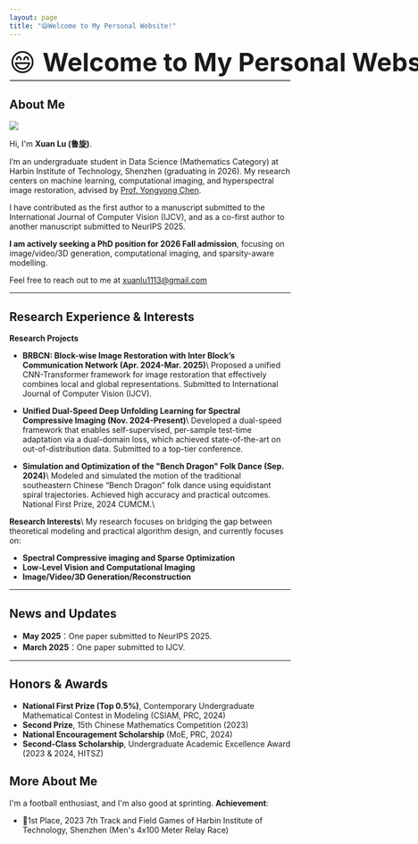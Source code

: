 ```yaml
---
layout: page
title: "😄Welcome to My Personal Website!"
---
```


<div style="font-size: 45px; white-space: nowrap; margin-bottom: 4px;">
  😄 <strong>Welcome to My Personal Website!</strong>
</div>
<hr style="border: 1px solid #ccc; margin-top: 4px;" />

## About Me

<img src="https://xuanlu11.github.io/xuanlu.jpg" class="floatpic">

Hi, I'm **Xuan Lu (鲁旋)**.<br>

I’m an undergraduate student in Data Science (Mathematics Category) at Harbin Institute of Technology, Shenzhen (graduating in 2026). My research centers on machine learning, computational imaging, and hyperspectral image restoration, advised by [Prof. Yongyong Chen](https://scholar.google.com/citations?user=ny2mn-cAAAAJ). <br>

I have contributed as the first author to a manuscript submitted to the International Journal of Computer Vision (IJCV), and as a co-first author to another manuscript submitted to NeurIPS 2025. 

<!--**<font color="#990000">I am actively seeking a PhD position for 2026 Fall admission.</font>**-->
**I am actively seeking a PhD position for 2026 Fall admission**, focusing on image/video/3D generation, computational imaging, and sparsity-aware modelling.

Feel free to reach out to me at [xuanlu1113@gmail.com](xuanlu1113@gmail.com)

---

## Research Experience & Interests
**Research Projects**
- **BRBCN: Block-wise Image Restoration with Inter Block’s Communication Network (Apr. 2024-Mar. 2025)**\\
Proposed a unified CNN-Transformer framework for image restoration that effectively combines local and global representations. 
Submitted to International Journal of Computer Vision (IJCV).

- **Unified Dual-Speed Deep Unfolding Learning for Spectral Compressive Imaging (Nov. 2024-Present)**\\
Developed a dual-speed framework that enables self-supervised, per-sample test-time adaptation via a dual-domain loss, which achieved state-of-the-art on out-of-distribution data. Submitted to a top-tier conference. 

- **Simulation and Optimization of the "Bench Dragon" Folk Dance (Sep. 2024)**\\
Modeled and simulated the motion of the traditional southeastern Chinese “Bench Dragon” folk dance using equidistant spiral trajectories. Achieved high accuracy and practical outcomes. National First Prize, 2024 CUMCM.\\

**Research Interests**\\
My research focuses on bridging the gap between theoretical modeling and practical algorithm design, and currently focuses on:

- **Spectral Compressive imaging and Sparse Optimization**
- **Low-Level Vision and Computational Imaging**
- **Image/Video/3D Generation/Reconstruction**

---

## News and Updates

- **May 2025**：One paper submitted to NeurIPS 2025.
- **March 2025**：One paper submitted to IJCV.

---

## Honors & Awards

- **National First Prize (Top 0.5%)**, Contemporary Undergraduate Mathematical Contest in Modeling (CSIAM, PRC, 2024)
- **Second Prize**, 15th Chinese Mathematics Competition (2023)
- **National Encouragement Scholarship** (MoE, PRC, 2024)
- **Second-Class Scholarship**, Undergraduate Academic Excellence Award (2023 & 2024, HITSZ)

## More About Me

I'm a football enthusiast, and I'm also good at sprinting. **Achievement**:

- 🥇1st Place, 2023 7th Track and Field Games of Harbin Institute of Technology, Shenzhen (Men's 4x100 Meter Relay Race) 

<br>

